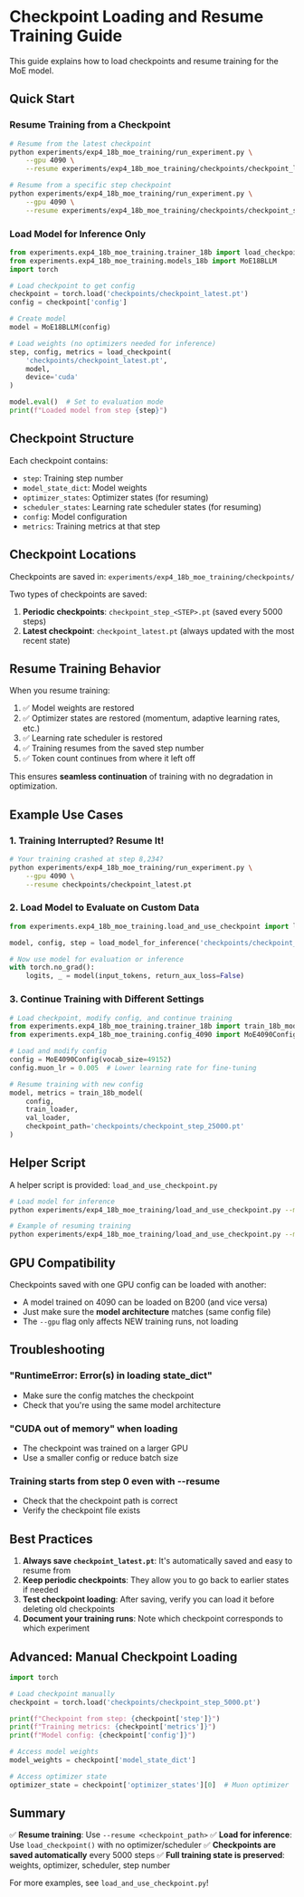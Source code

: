 # Checkpoint Loading and Resume Training Guide

This guide explains how to load checkpoints and resume training for the MoE model.

## Quick Start

### Resume Training from a Checkpoint

```bash
# Resume from the latest checkpoint
python experiments/exp4_18b_moe_training/run_experiment.py \
    --gpu 4090 \
    --resume experiments/exp4_18b_moe_training/checkpoints/checkpoint_latest.pt

# Resume from a specific step checkpoint
python experiments/exp4_18b_moe_training/run_experiment.py \
    --gpu 4090 \
    --resume experiments/exp4_18b_moe_training/checkpoints/checkpoint_step_5000.pt
```

### Load Model for Inference Only

```python
from experiments.exp4_18b_moe_training.trainer_18b import load_checkpoint
from experiments.exp4_18b_moe_training.models_18b import MoE18BLLM
import torch

# Load checkpoint to get config
checkpoint = torch.load('checkpoints/checkpoint_latest.pt')
config = checkpoint['config']

# Create model
model = MoE18BLLM(config)

# Load weights (no optimizers needed for inference)
step, config, metrics = load_checkpoint(
    'checkpoints/checkpoint_latest.pt',
    model,
    device='cuda'
)

model.eval()  # Set to evaluation mode
print(f"Loaded model from step {step}")
```

## Checkpoint Structure

Each checkpoint contains:
- `step`: Training step number
- `model_state_dict`: Model weights
- `optimizer_states`: Optimizer states (for resuming)
- `scheduler_states`: Learning rate scheduler states (for resuming)
- `config`: Model configuration
- `metrics`: Training metrics at that step

## Checkpoint Locations

Checkpoints are saved in: `experiments/exp4_18b_moe_training/checkpoints/`

Two types of checkpoints are saved:
1. **Periodic checkpoints**: `checkpoint_step_<STEP>.pt` (saved every 5000 steps)
2. **Latest checkpoint**: `checkpoint_latest.pt` (always updated with the most recent state)

## Resume Training Behavior

When you resume training:
1. ✅ Model weights are restored
2. ✅ Optimizer states are restored (momentum, adaptive learning rates, etc.)
3. ✅ Learning rate scheduler is restored
4. ✅ Training resumes from the saved step number
5. ✅ Token count continues from where it left off

This ensures **seamless continuation** of training with no degradation in optimization.

## Example Use Cases

### 1. Training Interrupted? Resume It!

```bash
# Your training crashed at step 8,234?
python experiments/exp4_18b_moe_training/run_experiment.py \
    --gpu 4090 \
    --resume checkpoints/checkpoint_latest.pt
```

### 2. Load Model to Evaluate on Custom Data

```python
from experiments.exp4_18b_moe_training.load_and_use_checkpoint import load_model_for_inference

model, config, step = load_model_for_inference('checkpoints/checkpoint_step_10000.pt')

# Now use model for evaluation or inference
with torch.no_grad():
    logits, _ = model(input_tokens, return_aux_loss=False)
```

### 3. Continue Training with Different Settings

```python
# Load checkpoint, modify config, and continue training
from experiments.exp4_18b_moe_training.trainer_18b import train_18b_model, load_checkpoint
from experiments.exp4_18b_moe_training.config_4090 import MoE4090Config

# Load and modify config
config = MoE4090Config(vocab_size=49152)
config.muon_lr = 0.005  # Lower learning rate for fine-tuning

# Resume training with new config
model, metrics = train_18b_model(
    config,
    train_loader,
    val_loader,
    checkpoint_path='checkpoints/checkpoint_step_25000.pt'
)
```

## Helper Script

A helper script is provided: `load_and_use_checkpoint.py`

```bash
# Load model for inference
python experiments/exp4_18b_moe_training/load_and_use_checkpoint.py --mode inference

# Example of resuming training
python experiments/exp4_18b_moe_training/load_and_use_checkpoint.py --mode resume
```

## GPU Compatibility

Checkpoints saved with one GPU config can be loaded with another:
- A model trained on 4090 can be loaded on B200 (and vice versa)
- Just make sure the **model architecture** matches (same config file)
- The `--gpu` flag only affects NEW training runs, not loading

## Troubleshooting

### "RuntimeError: Error(s) in loading state_dict"
- Make sure the config matches the checkpoint
- Check that you're using the same model architecture

### "CUDA out of memory" when loading
- The checkpoint was trained on a larger GPU
- Use a smaller config or reduce batch size

### Training starts from step 0 even with --resume
- Check that the checkpoint path is correct
- Verify the checkpoint file exists

## Best Practices

1. **Always save `checkpoint_latest.pt`**: It's automatically saved and easy to resume from
2. **Keep periodic checkpoints**: They allow you to go back to earlier states if needed
3. **Test checkpoint loading**: After saving, verify you can load it before deleting old checkpoints
4. **Document your training runs**: Note which checkpoint corresponds to which experiment

## Advanced: Manual Checkpoint Loading

```python
import torch

# Load checkpoint manually
checkpoint = torch.load('checkpoints/checkpoint_step_5000.pt')

print(f"Checkpoint from step: {checkpoint['step']}")
print(f"Training metrics: {checkpoint['metrics']}")
print(f"Model config: {checkpoint['config']}")

# Access model weights
model_weights = checkpoint['model_state_dict']

# Access optimizer state
optimizer_state = checkpoint['optimizer_states'][0]  # Muon optimizer
```

## Summary

✅ **Resume training**: Use `--resume <checkpoint_path>`
✅ **Load for inference**: Use `load_checkpoint()` with no optimizer/scheduler
✅ **Checkpoints are saved automatically** every 5000 steps
✅ **Full training state is preserved**: weights, optimizer, scheduler, step number

For more examples, see `load_and_use_checkpoint.py`!

